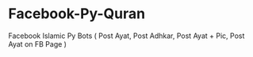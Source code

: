 # Facebook-Py-Quran
Facebook Islamic Py Bots ( Post Ayat, Post Adhkar, Post Ayat + Pic, Post Ayat on FB Page )
